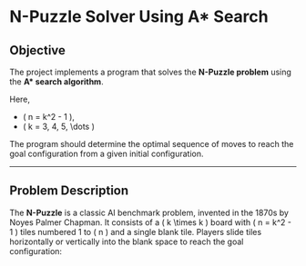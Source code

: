 # N-Puzzle Solver Using A* Search

## Objective
The project implements a program that solves the **N-Puzzle problem** using the **A\* search algorithm**.  

Here,  
- \( n = k^2 - 1 \),  
- \( k = 3, 4, 5, \dots \)

The program should determine the optimal sequence of moves to reach the goal configuration from a given initial configuration.

---

## Problem Description
The **N-Puzzle** is a classic AI benchmark problem, invented in the 1870s by Noyes Palmer Chapman. It consists of a \( k \times k \) board with \( n = k^2 - 1 \) tiles numbered 1 to \( n \) and a single blank tile. Players slide tiles horizontally or vertically into the blank space to reach the goal configuration:

